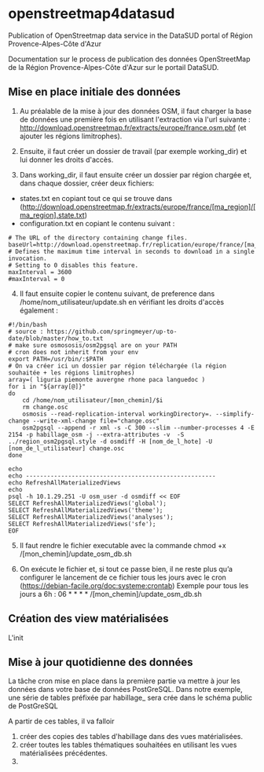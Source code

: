 # openstreetmap4datasud
Publication of OpenStreetmap data service in the DataSUD portal of Région Provence-Alpes-Côte d'Azur

Documentation sur le process de publication des données OpenStreetMap de la Région Provence-Alpes-Côte d'Azur sur le portail DataSUD.

## Mise en place initiale des données

1) Au préalable de la mise à jour des données OSM, il faut charger la base de données une première fois en utilisant l'extraction via l'url suivante : http://download.openstreetmap.fr/extracts/europe/france.osm.pbf (et ajouter les régions limitrophes).

2) Ensuite, il faut créer un dossier de travail (par exemple working_dir) et lui donner les droits d'accès.

3) Dans working_dir, il faut ensuite créer un dossier par région chargée et, dans chaque dossier, créer deux fichiers:
- states.txt en copiant tout ce qui se trouve dans (http://download.openstreetmap.fr/extracts/europe/france/[ma_region]/[ma_region].state.txt)
- configuration.txt en copiant le contenu suivant :

```
# The URL of the directory containing change files.
baseUrl=http://download.openstreetmap.fr/replication/europe/france/[ma_region]/minute/
# Defines the maximum time interval in seconds to download in a single invocation.
# Setting to 0 disables this feature.
maxInterval = 3600
#maxInterval = 0
```

4) Il faut ensuite copier le contenu suivant, de preference dans /home/nom_utilisateur/update.sh en vérifiant les droits d'accès également :

```
#!/bin/bash
# source : https://github.com/springmeyer/up-to-date/blob/master/how_to.txt
# make sure osmososis/osm2pgsql are on your PATH
# cron does not inherit from your env
export PATH=/usr/bin/:$PATH
# On va créer ici un dossier par région téléchargée (la région souhaitée + les régions limitrophes)
array=( liguria piemonte auvergne rhone paca languedoc )
for i in "${array[@]}"
do
	cd /home/nom_utilisateur/[mon_chemin]/$i
    rm change.osc
    osmosis --read-replication-interval workingDirectory=. --simplify-change --write-xml-change file="change.osc"
    osm2pgsql --append -r xml -s -C 300 --slim --number-processes 4 -E 2154 -p habillage_osm -j --extra-attributes -v  -S ../region_osm2pgsql.style -d osmdiff -H [nom_de_l_hote] -U [nom_de_l_utilisateur] change.osc
done

echo
echo ------------------------------------------------------
echo RefreshAllMaterializedViews
echo
psql -h 10.1.29.251 -U osm_user -d osmdiff << EOF
SELECT RefreshAllMaterializedViews('global');
SELECT RefreshAllMaterializedViews('theme');
SELECT RefreshAllMaterializedViews('analyses');
SELECT RefreshAllMaterializedViews('sfe');
EOF
```

5) Il faut rendre le fichier executable avec la commande chmod +x /[mon_chemin]/update_osm_db.sh

6) On exécute le fichier et, si tout ce passe bien, il ne reste plus qu’a configurer le lancement de ce fichier tous les jours avec le cron
(https://debian-facile.org/doc:systeme:crontab)
Exemple pour tous les jours a 6h : 06 * * * * /[mon_chemin]/update_osm_db.sh

## Création des view matérialisées
L'init

## Mise à jour quotidienne des données
La tâche cron mise en place dans la première partie va mettre à jour les données dans votre base de données PostGreSQL. Dans notre exemple, une série de tables préfixée par habillage_ sera crée dans le schéma public de PostGreSQL

A partir de ces tables, il va falloir 
1) créer des copies des tables d'habillage dans des vues matérialisées.
2) créer toutes les tables thématiques souhaitées en utilisant les vues matérialisées précédentes.
3) 

